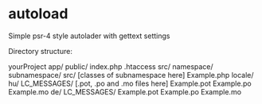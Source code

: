 # autoload
Simple psr-4 style autolader with gettext settings

Directory structure:

yourProject
  app/
  public/
    index.php
    .htaccess
  src/
    namespace/
      subnamespace/
        src/ [classes of subnamespace here]
          Example.php
        locale/
          hu/
            LC_MESSAGES/ [.pot, .po and .mo files here]
              Example.pot
              Example.po
              Example.mo
          de/
            LC_MESSAGES/
              Example.pot
              Example.po
              Example.mo
 
